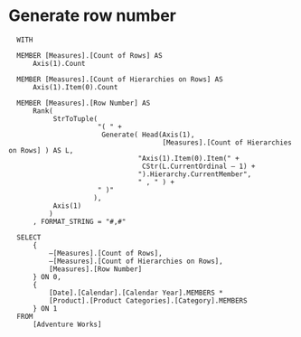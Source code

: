 # Generate row number

      WITH

      MEMBER [Measures].[Count of Rows] AS
          Axis(1).Count

      MEMBER [Measures].[Count of Hierarchies on Rows] AS
          Axis(1).Item(0).Count

      MEMBER [Measures].[Row Number] AS 
          Rank( 
               StrToTuple( 
                          "( " +
                           Generate( Head(Axis(1),
                                          [Measures].[Count of Hierarchies on Rows] ) AS L,
                                    "Axis(1).Item(0).Item(" +
                                     CStr(L.CurrentOrdinal – 1) +
                                    ").Hierarchy.CurrentMember",
                                    " , " ) +
                          " )" 
                         ),
               Axis(1)
              )
          , FORMAT_STRING = "#,#"

      SELECT
          {
              –[Measures].[Count of Rows],
              –[Measures].[Count of Hierarchies on Rows],
              [Measures].[Row Number]
          } ON 0,
          {
              [Date].[Calendar].[Calendar Year].MEMBERS * 
              [Product].[Product Categories].[Category].MEMBERS
          } ON 1
      FROM
          [Adventure Works]
